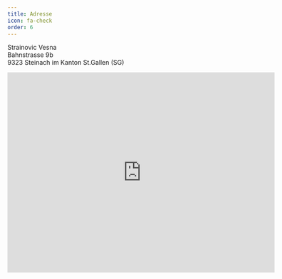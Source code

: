 ```yaml
---
title: Adresse
icon: fa-check
order: 6
---
```

Strainovic Vesna  
Bahnstrasse 9b  
9323 Steinach im Kanton St.Gallen (SG)  

<iframe src="https://www.google.com/maps/embed?pb=!1m18!1m12!1m3!1d2695.437177799323!2d9.441135151249098!3d47.500876679075446!2m3!1f0!2f0!3f0!3m2!1i1024!2i768!4f13.1!3m3!1m2!1s0x479b1cf2d3e32e4f%3A0x1c5e9c8157f48ace!2sBahnstrasse+9B%2C+9323+Steinach!5e0!3m2!1sde!2sch!4v1525759521630" width="600" height="450" frameborder="0" style="border:0" allowfullscreen></iframe>
